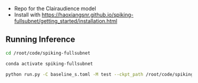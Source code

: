 * Repo for the Clairaudience model
* Install with https://haoxiangsnr.github.io/spiking-fullsubnet/getting_started/installation.html

## Running Inference
```bash
cd /root/code/spiking-fullsubnet

conda activate spiking-fullsubnet

python run.py -C baseline_s.toml -M test --ckpt_path /root/code/spiking-fullsubnet/recipes/intel_ndns/spike_fsb/exp/checkpoints/best
```